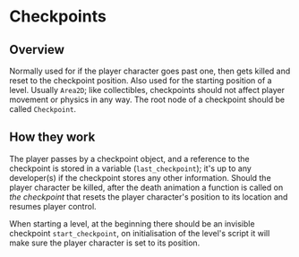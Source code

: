 # Checkpoints

## Overview

Normally used for if the player character goes past one, then gets killed and reset to the checkpoint position. Also used for the starting position of a level. Usually `Area2D`; like collectibles, checkpoints should not affect player movement or physics in any way. The root node of a checkpoint should be called `Checkpoint`.

## How they work

The player passes by a checkpoint object, and a reference to the checkpoint is stored in a variable (`last_checkpoint`); it's up to any developer(s) if the checkpoint stores any other information. Should the player character be killed, after the death animation a function is called on *the checkpoint* that resets the player character's position to its location and resumes player control.

When starting a level, at the beginning there should be an invisible checkpoint `start_checkpoint`, on initialisation of the level's script it will make sure the player character is set to its position.
